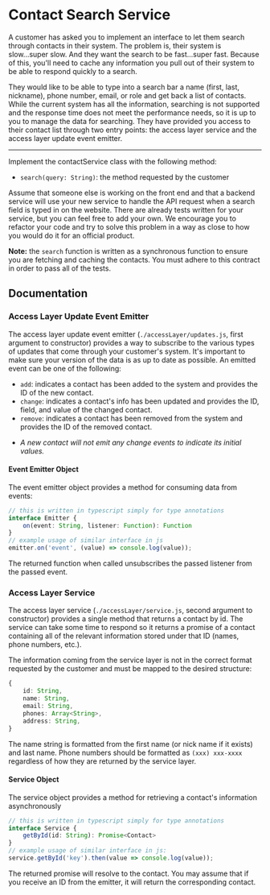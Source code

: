 # Contact Search Service

A customer has asked you to implement an interface to let them search through contacts in their system. The
problem is, their system is slow...super slow. And they want the search to be fast...super fast. Because of this,
you'll need to cache any information you pull out of their system to be able to respond quickly to a search.

They would like to be able to type into a search bar a name (first, last, nickname), phone number, email, or
role and get back a list of contacts. While the current system has all the information, searching is not
supported and the response time does not meet the performance needs, so it is up to you to manage the data for
searching. They have provided you access to their contact list through two entry points:
the access layer service and the access layer update event emitter.

------
Implement the contactService class with the following method:

 - `search(query: String)`: the method requested by the customer

Assume that someone else is working on the front end and that a backend service will use your new service to handle
the API request when a search field is typed in on the website. There are already tests written for your service, but
you can feel free to add your own. We encourage you to refactor your code and try to solve this problem in a way as 
close to how you would do it for an official product.

**Note:** the `search` function is written as a synchronous function to ensure you are fetching and caching the contacts.
You must adhere to this contract in order to pass all of the tests.

## Documentation

### Access Layer Update Event Emitter

The access layer update event emitter (`./accessLayer/updates.js`, first argument to constructor) provides a way to
subscribe to the various types of updates that come through your customer's system. It's important to make sure your version
of the data is as up to date as possible. An emitted event can be one of the following:

 - `add`: indicates a contact has been added to the system and provides the ID of the new contact.
 - `change`: indicates a contact's info has been updated and provides the ID, field, and value of the changed contact.
 - `remove`: indicates a contact has been removed from the system and provides the ID of the removed contact.

* _A new contact will not emit any change events to indicate its initial values._

#### Event Emitter Object

The event emitter object provides a method for consuming data from events:

```ts
// this is written in typescript simply for type annotations
interface Emitter {
    on(event: String, listener: Function): Function
}
// example usage of similar interface in js
emitter.on('event', (value) => console.log(value));
```

The returned function when called unsubscribes the passed listener from the passed event.

### Access Layer Service

The access layer service (`./accessLayer/service.js`, second argument to constructor) provides a single method
that returns a contact by id. The service can take some time to respond so it returns a promise of a contact containing
all of the relevant information stored under that ID (names, phone numbers, etc.). 

The information coming from the service layer is not in the
correct format requested by the customer and must be mapped to the desired structure:

```ts
{
    id: String,
    name: String,
    email: String,
    phones: Array<String>,
    address: String,
}
```

The name string is formatted from the first name (or nick name if it exists) and last name. Phone numbers should be formatted as `(xxx) xxx-xxxx` regardless of how they are returned by the service layer.

#### Service Object

The service object provides a method for retrieving a contact's information asynchronously

```ts
// this is written in typescript simply for type annotations
interface Service {
    getById(id: String): Promise<Contact>
}
// example usage of similar interface in js:
service.getById('key').then(value => console.log(value));
```

The returned promise will resolve to the contact. You may assume that if you receive an ID from the emitter, it will
return the corresponding contact.

